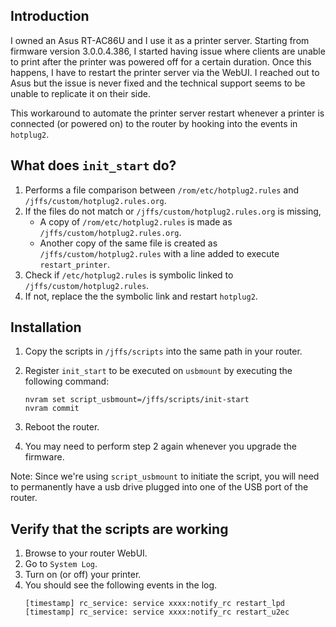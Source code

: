 ## Introduction
I owned an Asus RT-AC86U and I use it as a printer server. Starting from firmware version 3.0.0.4.386, I started having issue where clients are unable to print after the printer was powered off for a certain duration. Once this happens, I have to restart the printer server via the WebUI. I reached out to Asus but the issue is never fixed and the technical support seems to be unable to replicate it on their side.

This workaround to automate the printer server restart whenever a printer is connected (or powered on) to the router by hooking into the events in ```hotplug2```.

## What does ```init_start``` do?
1. Performs a file comparison between ```/rom/etc/hotplug2.rules``` and ```/jffs/custom/hotplug2.rules.org```.
2. If the files do not match or ```/jffs/custom/hotplug2.rules.org``` is missing,
   * A copy of  ```/rom/etc/hotplug2.rules``` is made as ```/jffs/custom/hotplug2.rules.org```.
   * Another copy of the same file is created as ```/jffs/custom/hotplug2.rules``` with a line added to execute ```restart_printer```.
3. Check if ```/etc/hotplug2.rules``` is symbolic linked to ```/jffs/custom/hotplug2.rules```.
4. If not, replace the the symbolic link and restart ```hotplug2```.

## Installation
1. Copy the scripts in ```/jffs/scripts``` into the same path in your router.
2. Register ```init_start``` to be executed on ```usbmount``` by executing the following command:

    ```
    nvram set script_usbmount=/jffs/scripts/init-start
    nvram commit
    ```
3. Reboot the router.
4. You may need to perform step 2 again whenever you upgrade the firmware.

Note: Since we're using ```script_usbmount``` to initiate the script, you will need to permanently have a usb drive plugged into one of the USB port of the router.

## Verify that the scripts are working
1. Browse to your router WebUI.
2. Go to ```System Log```.
3. Turn on (or off) your printer.
4. You should see the following events in the log.
    ```
    [timestamp] rc_service: service xxxx:notify_rc restart_lpd
    [timestamp] rc_service: service xxxx:notify_rc restart_u2ec
    ```

